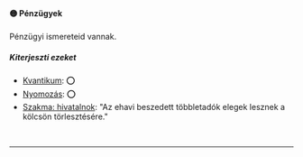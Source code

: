 #### 🟡 Pénzügyek

Pénzügyi ismereteid vannak.

##### Kiterjeszti ezeket

- [Kvantikum](../kepzettsegek.tudomanyos/kvantikum.md): ⭕
- [Nyomozás](../kepzettsegek.vilagi/nyomozas.md): ⭕
- [Szakma: hivatalnok](../kepzettsegek.vilagi/szakma.md): "Az ehavi beszedett többletadók elegek lesznek a kölcsön törlesztésére."

<br />

---
